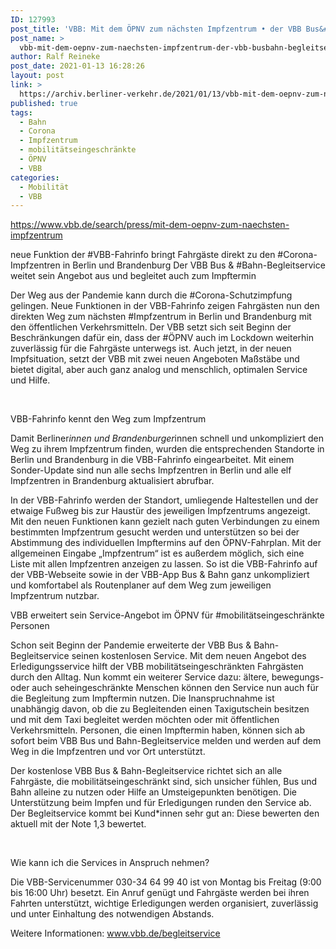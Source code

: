 ```yaml
---
ID: 127993
post_title: 'VBB: Mit dem ÖPNV zum nächsten Impfzentrum • der VBB Bus&#038;Bahn-Begleitservice hilft aus VBB'
post_name: >
  vbb-mit-dem-oepnv-zum-naechsten-impfzentrum-der-vbb-busbahn-begleitservice-hilft-aus-vbb
author: Ralf Reineke
post_date: 2021-01-13 16:28:26
layout: post
link: >
  https://archiv.berliner-verkehr.de/2021/01/13/vbb-mit-dem-oepnv-zum-naechsten-impfzentrum-der-vbb-busbahn-begleitservice-hilft-aus-vbb/
published: true
tags:
  - Bahn
  - Corona
  - Impfzentrum
  - mobilitätseingeschränkte
  - ÖPNV
  - VBB
categories:
  - Mobilität
  - VBB
---
```

https://www.vbb.de/search/press/mit-dem-oepnv-zum-naechsten-impfzentrum

neue Funktion der #VBB-Fahrinfo bringt Fahrgäste direkt zu den #Corona-Impfzentren in Berlin und Brandenburg
Der VBB Bus &amp; #Bahn-Begleitservice weitet sein Angebot aus und begleitet auch zum Impftermin

Der Weg aus der Pandemie kann durch die #Corona-Schutzimpfung gelingen. Neue Funktionen in der VBB-Fahrinfo zeigen Fahrgästen nun den direkten Weg zum nächsten #Impfzentrum in Berlin und Brandenburg mit den öffentlichen Verkehrsmitteln. Der VBB setzt sich seit Beginn der Beschränkungen dafür ein, dass der #ÖPNV auch im Lockdown weiterhin zuverlässig für die Fahrgäste unterwegs ist. Auch jetzt, in der neuen Impfsituation, setzt der VBB mit zwei neuen Angeboten Maßstäbe und bietet digital, aber auch ganz analog und menschlich, optimalen Service und Hilfe.

&nbsp;

VBB-Fahrinfo kennt den Weg zum Impfzentrum

Damit Berliner*innen und Brandenburger*innen schnell und unkompliziert den Weg zu ihrem Impfzentrum finden, wurden die entsprechenden Standorte in Berlin und Brandenburg in die VBB-Fahrinfo eingearbeitet. Mit einem Sonder-Update sind nun alle sechs Impfzentren in Berlin und alle elf Impfzentren in Brandenburg aktualisiert abrufbar.

In der VBB-Fahrinfo werden der Standort, umliegende Haltestellen und der etwaige Fußweg bis zur Haustür des jeweiligen Impfzentrums angezeigt.
Mit den neuen Funktionen kann gezielt nach guten Verbindungen zu einem bestimmten Impfzentrum gesucht werden und unterstützen so bei der Abstimmung des individuellen Impftermins auf den ÖPNV-Fahrplan. Mit der allgemeinen Eingabe „Impfzentrum“ ist es außerdem möglich, sich eine Liste mit allen Impfzentren anzeigen zu lassen. So ist die VBB-Fahrinfo auf der VBB-Webseite sowie in der VBB-App Bus &amp; Bahn ganz unkompliziert und komfortabel als Routenplaner auf dem Weg zum jeweiligen Impfzentrum nutzbar.

VBB erweitert sein Service-Angebot im ÖPNV für #mobilitätseingeschränkte Personen

Schon seit Beginn der Pandemie erweiterte der VBB Bus &amp; Bahn-Begleitservice seinen kostenlosen Service. Mit dem neuen Angebot des Erledigungsservice hilft der VBB mobilitätseingeschränkten Fahrgästen durch den Alltag. Nun kommt ein weiterer Service dazu: ältere, bewegungs- oder auch seheingeschränkte Menschen können den Service nun auch für die Begleitung zum Impftermin nutzen. Die Inanspruchnahme ist unabhängig davon, ob die zu Begleitenden einen Taxigutschein besitzen und mit dem Taxi begleitet werden möchten oder mit öffentlichen Verkehrsmitteln. Personen, die einen Impftermin haben, können sich ab sofort beim VBB Bus und Bahn-Begleitservice melden und werden auf dem Weg in die Impfzentren und vor Ort unterstützt.

Der kostenlose VBB Bus &amp; Bahn-Begleitservice richtet sich an alle Fahrgäste, die mobilitätseingeschränkt sind, sich unsicher fühlen, Bus und Bahn alleine zu nutzen oder Hilfe an Umsteigepunkten benötigen. Die Unterstützung beim Impfen und für Erledigungen runden den Service ab. Der Begleitservice kommt bei Kund*innen sehr gut an: Diese bewerten den aktuell mit der Note 1,3 bewertet.

&nbsp;

Wie kann ich die Services in Anspruch nehmen?

Die VBB-Servicenummer 030-34 64 99 40 ist von Montag bis Freitag (9:00 bis 16:00 Uhr) besetzt. Ein Anruf genügt und Fahrgäste werden bei ihren Fahrten unterstützt, wichtige Erledigungen werden organisiert, zuverlässig und unter Einhaltung des notwendigen Abstands.

Weitere Informationen: www.vbb.de/begleitservice